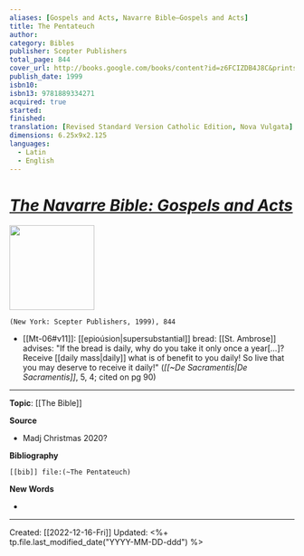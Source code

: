 ```yaml
---
aliases: [Gospels and Acts, Navarre Bible—Gospels and Acts]
title: The Pentateuch
author: 
category: Bibles
publisher: Scepter Publishers
total_page: 844
cover_url: http://books.google.com/books/content?id=z6FCIZDB4J8C&printsec=frontcover&img=1&zoom=1&edge=curl&source=gbs_api
publish_date: 1999
isbn10: 
isbn13: 9781889334271
acquired: true
started: 
finished: 
translation: [Revised Standard Version Catholic Edition, Nova Vulgata]
dimensions: 6.25x9x2.125
languages:
  - Latin
  - English
---
```

# *[The Navarre Bible: Gospels and Acts](https://scepterpublishers.org/products/the-navarre-bible-gospels-and-acts)*

<img src="https://cdn.shopify.com/s/files/1/1193/5190/products/scepter-1059_2000x.jpg?v=1594193322" width=150>

`(New York: Scepter Publishers, 1999), 844`

- [[Mt-06#v11]]: [[epioúsion|supersubstantial]] bread: [[St. Ambrose]] advises: "If the bread is daily, why do you take it only once a year[...]? Receive [[daily mass|daily]] what is of benefit to you daily! So live that you may deserve to receive it daily!" (*[[~De Sacramentis|De Sacramentis]]*, 5, 4; cited on pg 90)

--- 
**Topic**: [[The Bible]]

**Source**
- Madj Christmas 2020?


**Bibliography**

```query
[[bib]] file:(~The Pentateuch)
```
 

**New Words**

- 

---
Created: [[2022-12-16-Fri]]
Updated: <%+ tp.file.last_modified_date("YYYY-MM-DD-ddd") %>

